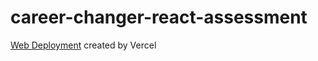 # career-changer-react-assessment

[Web Deployment](https://career-changer-react-assessment-pumchanpom.vercel.app/) created by Vercel 